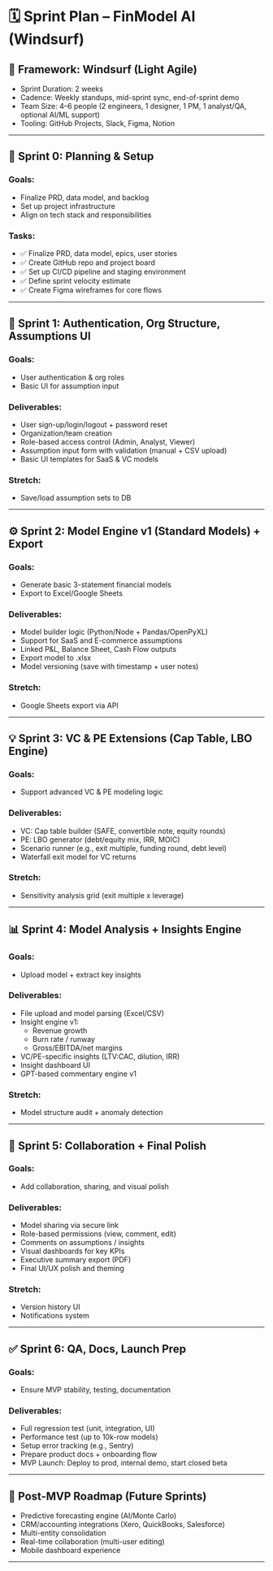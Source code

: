 # 🗓️ Sprint Plan – FinModel AI (Windsurf)

## 🌊 Framework: Windsurf (Light Agile)
- Sprint Duration: 2 weeks
- Cadence: Weekly standups, mid-sprint sync, end-of-sprint demo
- Team Size: 4–6 people (2 engineers, 1 designer, 1 PM, 1 analyst/QA, optional AI/ML support)
- Tooling: GitHub Projects, Slack, Figma, Notion

---

## 🧭 Sprint 0: Planning & Setup

### Goals:
- Finalize PRD, data model, and backlog
- Set up project infrastructure
- Align on tech stack and responsibilities

### Tasks:
- ✅ Finalize PRD, data model, epics, user stories
- ✅ Create GitHub repo and project board
- ✅ Set up CI/CD pipeline and staging environment
- ✅ Define sprint velocity estimate
- ✅ Create Figma wireframes for core flows

---

## 🚀 Sprint 1: Authentication, Org Structure, Assumptions UI

### Goals:
- User authentication & org roles
- Basic UI for assumption input

### Deliverables:
- User sign-up/login/logout + password reset
- Organization/team creation
- Role-based access control (Admin, Analyst, Viewer)
- Assumption input form with validation (manual + CSV upload)
- Basic UI templates for SaaS & VC models

### Stretch:
- Save/load assumption sets to DB

---

## ⚙️ Sprint 2: Model Engine v1 (Standard Models) + Export

### Goals:
- Generate basic 3-statement financial models
- Export to Excel/Google Sheets

### Deliverables:
- Model builder logic (Python/Node + Pandas/OpenPyXL)
- Support for SaaS and E-commerce assumptions
- Linked P&L, Balance Sheet, Cash Flow outputs
- Export model to .xlsx
- Model versioning (save with timestamp + user notes)

### Stretch:
- Google Sheets export via API

---

## 💡 Sprint 3: VC & PE Extensions (Cap Table, LBO Engine)

### Goals:
- Support advanced VC & PE modeling logic

### Deliverables:
- VC: Cap table builder (SAFE, convertible note, equity rounds)
- PE: LBO generator (debt/equity mix, IRR, MOIC)
- Scenario runner (e.g., exit multiple, funding round, debt level)
- Waterfall exit model for VC returns

### Stretch:
- Sensitivity analysis grid (exit multiple x leverage)

---

## 📊 Sprint 4: Model Analysis + Insights Engine

### Goals:
- Upload model + extract key insights

### Deliverables:
- File upload and model parsing (Excel/CSV)
- Insight engine v1:
  - Revenue growth
  - Burn rate / runway
  - Gross/EBITDA/net margins
- VC/PE-specific insights (LTV:CAC, dilution, IRR)
- Insight dashboard UI
- GPT-based commentary engine v1

### Stretch:
- Model structure audit + anomaly detection

---

## 🤝 Sprint 5: Collaboration + Final Polish

### Goals:
- Add collaboration, sharing, and visual polish

### Deliverables:
- Model sharing via secure link
- Role-based permissions (view, comment, edit)
- Comments on assumptions / insights
- Visual dashboards for key KPIs
- Executive summary export (PDF)
- Final UI/UX polish and theming

### Stretch:
- Version history UI
- Notifications system

---

## ✅ Sprint 6: QA, Docs, Launch Prep

### Goals:
- Ensure MVP stability, testing, documentation

### Deliverables:
- Full regression test (unit, integration, UI)
- Performance test (up to 10k-row models)
- Setup error tracking (e.g., Sentry)
- Prepare product docs + onboarding flow
- MVP Launch: Deploy to prod, internal demo, start closed beta

---

## 🌟 Post-MVP Roadmap (Future Sprints)

- Predictive forecasting engine (AI/Monte Carlo)
- CRM/accounting integrations (Xero, QuickBooks, Salesforce)
- Multi-entity consolidation
- Real-time collaboration (multi-user editing)
- Mobile dashboard experience

---
